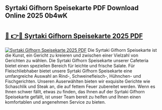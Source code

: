 ## Syrtaki Gifhorn Speisekarte PDF Download Online 2025 0b4wK

# <h2><a href="http://gccutt3.nevu.top/?p=Syrtaki+Gifhorn+Speisekarte">🔗 👉🔴 Syrtaki Gifhorn Speisekarte 2025 PDF</a></h2>

[![Syrtaki Gifhorn Speisekarte 2025 PDF](https://i.imgur.com/dBaPXMq.png)](http://gccutt3.nevu.top/?p=Syrtaki+Gifhorn+Speisekarte)
Die Syrtaki Gifhorn Speisekarte ist die Kunst, ein Gericht zu kreieren und zwischen einer Vielzahl von Gerichten zu wählen. Die Syrtaki Gifhorn Speisekarte unserer Cafeteria bietet einen speziellen Bereich für leichte und frische Salate. Für Fleischliebhaber bietet unsere Syrtaki Gifhorn Speisekarte eine umfangreiche Auswahl an Rind-, Schweinefleisch-, Hühnchen- und Fischgerichten. Unseren Auserwählten bieten wir exquisite Gerichte wie Schaschlik und Steak an, die auf fettem Feuer zubereitet werden. Wenn es Ihnen schwer fällt, etwas zu finden, das Ihnen auf der Syrtaki Gifhorn Speisekarte gefällt, ist unser Team bereit zu helfen und Ihnen einen komfortablen und angenehmen Service zu bieten.
